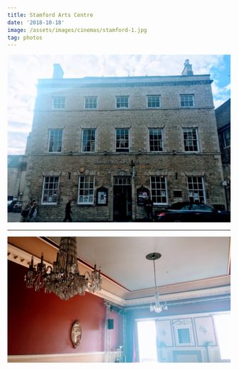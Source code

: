 ```yaml
---
title: Stamford Arts Centre
date: '2018-10-18'
image: /assets/images/cinemas/stamford-1.jpg
tag: photos
---
```


![image](/assets/images/cinemas/stamford-1.jpg)

---

![image](/assets/images/cinemas/stamford-2.jpg)
